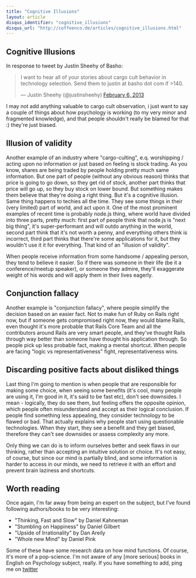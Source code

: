 ```yaml
---
title: "Cognitive Illusions"
layout: article
disqus_identifier: "cognitive_illusions"
disqus_url: "http://coffeenco.de/articles/cognitive_illusions.html"
---
```


## Cognitive Illusions
In response to tweet by Justin Sheehy of Basho:

<blockquote class="twitter-tweet"><p>I want to hear all of your stories about cargo cult behavior in technology selection. Send them to justin at basho dot com if &gt;140.</p>&mdash; Justin Sheehy (@justinsheehy) <a href="https://twitter.com/justinsheehy/status/299226259467161601">February 6, 2013</a></blockquote>
<script async src="//platform.twitter.com/widgets.js" charset="utf-8"></script>

I may not add anything valuable to cargo cult observation, i just want to say a couple of things about how psychology is working (to my very minor and fragmented knowledge), and that people shouldn't really be blamed for that :) they're just biased.

## Illusion of validity

Another example of an industry where "cargo-culting", e.q. worshipping / acting upon no information or just based on feeling is stock trading. As you know, shares are being traded by people holding pretty much same information. But one part of people (without any obvious reason) thinks that price is going to go down, so they get rid of stock, another part thinks that price will go up, so they buy stock on lower bound. But something makes them believe that they're doing a right thing. But it's a cognitive illusion. Same thing happens to techies all the time. They see some things in their (very limited) part of world, and act upon it. One of the most prominent examples of recent time is probably node.js thing, where world have divided into three parts, pretty much: first part of people think that node.js is "next big thing", it's super-performant and will outdo anything in the world, second part think that it's not worth a penny, and everything others think is incorrect, third part thinks that there're some applications for it, but they wouldn't use it it for everything. That kind of an "illusion of validity".

When people receive information from some handsome / appealing person, they tend to believe it easier. So if there was someone in their life (be it a conference/meetup speaker), or someone they admire, they'll exaggerate weight of his words and will apply them in their lives eagerly.

## Conjunction fallacy

Another example is "conjunction fallacy", where people simplify the decision based on an easier fact. Not to make fun of Ruby on Rails right now, but if someone gets compromised right now, they would blame Rails, even thought it's more probable that Rails Core Team and all the contributors around Rails are very smart people, and they've thought Rails through way better than someone have thought his application through. So people pick up less probable fact, making a mental shortcut. When people are facing "logic vs representativeness" fight, representativeness wins.

## Discarding positive facts about disliked things

Last thing I'm going to mention is when people that are responsible for making some choice, when seeing some benefits (it's cool, many people are using it, I'm good in it, it's said to be fast etc), don't see downsides. I mean - logically, they do see them, but feeling offers the opposite opinion, which people often misunderstand and accept as their logical conclusion. If people find something less appealing, they consider technology to be flawed or bad. That actually explains why people start using questionable technologies. When they start, they see a benefit and they get biased, therefore they can't see downsides or assess complexity any more.

Only thing we can do is to inform ourselves better and seek flaws in our thinking, rather than accepting an intuitive solution or choice. It's not easy, of course, but since our mind is partially blind, and some information is harder to access in our minds, we need to retrieve it with an effort and prevent brain laziness and shortcuts.

## Worth reading

Once again, I'm far away from being an expert on the subject, but I've found following authors/books to be very interesting:

  * "Thinking, Fast and Slow" by Daniel Kahneman
  * "Stumbling on Happiness" by Daniel Gilbert
  * "Upside of Irrationality" by Dan Areily
  * "Whole new Mind" by Daniel Pink

Some of these have some research data on how mind functions. Of course, it's more of a pop-science. I'm not aware of any [more serious] books in English on Psychology subject, really. If you have something to add, ping me on [twitter](http://twitter.com/ifesdjeen)
